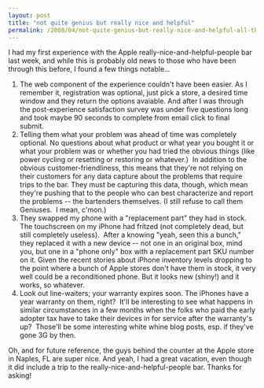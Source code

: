 ```yaml
---
layout: post
title: "not quite genius but really nice and helpful"
permalink: /2008/04/not-quite-genius-but-really-nice-and-helpful-all-the-same.html
---
```


I had my first experience with the Apple really-nice-and-helpful-people bar last week, and while this is probably old news to those who have been through this before, I found a few things notable...

1.  The web component of the experience couldn't have been easier. As I remember it, registration was optional, just pick a store, a desired time window and they return the options avaiable. And after I was through the post-experience satisfaction survey was under five questions long and took maybe 90 seconds to complete from email click to final submit. 
2.  Telling them what your problem was ahead of time was completely optional. No questions about what product or what year you bought it or what your problem was or whether you had tried the obvious things (like power cycling or resetting or restoring or whatever.)  In addition to the obvious customer-friendliness, this means that they're not relying on their customers for any data capture about the problems that require trips to the bar. They must be capturing this data, though, which mean they're pushing that to the people who can best characterize and report the problems -- the bartenders themselves. (I still refuse to call them Geniuses.  I mean, c'mon.)
3.  They swapped my phone with a "replacement part" they had in stock. The touchscreen on my iPhone had fritzed (not completely dead, but still completely useless).  After a knowing "yeah, seen this a bunch," they replaced it with a new device -- not one in an original box, mind you, but one in a "phone only" box with a replacement part SKU number on it. Given the recent stories about iPhone inventory levels dropping to the point where a bunch of Apple stores don't have them in stock, it very well could be a reconditioned phone. But it looks new (shiny!) and it works, so whatever.
4.  Look out line-waiters; your warranty expires soon. The iPhones have a year warranty on them, right?  It'll be interesting to see what happens in similar circumstances in a few months when the folks who paid the early adopter tax have to take their devices in for service after the warranty's up?  Those'll be some interesting white whine blog posts, esp. if they've gone 3G by then. 

Oh, and for future reference, the guys behind the counter at the Apple store in Naples, FL are super nice. And yeah, I had a great vacation, even though it did include a trip to the really-nice-and-helpful-people bar. Thanks for asking!